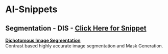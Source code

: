 # AI-Snippets

## Segmentation - DIS - [**Click Here for Snippet**](https://github.com/Techolution/AI-Snippets/tree/Segmentation-DIS)
[**Dichotomous Image Segmentation**](https://arxiv.org/abs/2203.03041)<br>
Contrast based highly accurate image segmentation and Mask Generation.

